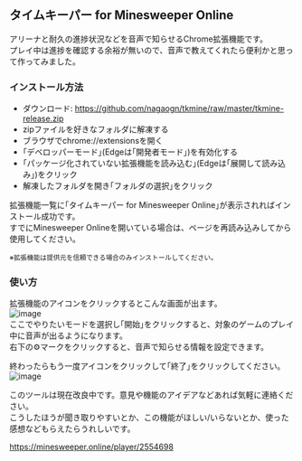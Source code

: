 ## タイムキーパー for Minesweeper Online

アリーナと耐久の進捗状況などを音声で知らせるChrome拡張機能です。  
プレイ中は進捗を確認する余裕が無いので、音声で教えてくれたら便利かと思って作ってみました。  

### インストール方法
- ダウンロード: https://github.com/nagaogn/tkmine/raw/master/tkmine-release.zip  
- zipファイルを好きなフォルダに解凍する  
- ブラウザでchrome://extensionsを開く  
- ｢デベロッパーモード｣(Edgeは｢開発者モード｣)を有効化する  
- ｢パッケージ化されていない拡張機能を読み込む｣(Edgeは｢展開して読み込み｣)をクリック  
- 解凍したフォルダを開き｢フォルダの選択｣をクリック  

拡張機能一覧に｢タイムキーパー for Minesweeper Online｣が表示されればインストール成功です。  
すでにMinesweeper Onlineを開いている場合は、ページを再読み込みしてから使用してください。  

<sub>※拡張機能は提供元を信頼できる場合のみインストールしてください。</sub>

### 使い方
拡張機能のアイコンをクリックするとこんな画面が出ます。  
![image](https://github.com/nagaogn/tkmine/assets/123641522/4c1d5a13-6079-42ac-bbf0-895f41af8242)  
ここでやりたいモードを選択し｢開始｣をクリックすると、対象のゲームのプレイ中に音声が出るようになります。  
右下の⚙マークをクリックすると、音声で知らせる情報を設定できます。  

終わったらもう一度アイコンをクリックして｢終了｣をクリックしてください。  
![image](https://github.com/nagaogn/tkmine/assets/123641522/de0197e5-ee89-456e-83cb-30f73ff006cc)  

このツールは現在改良中です。意見や機能のアイデアなどあれば気軽に連絡ください。  
こうしたほうが聞き取りやすいとか、この機能がほしい/いらないとか、使った感想などもらえたらうれしいです。  

https://minesweeper.online/player/2554698  
